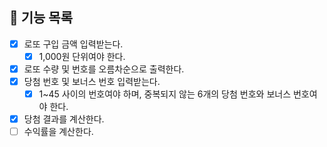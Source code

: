 ## 📝 기능 목록

- [x] 로또 구입 금액 입력받는다.
  - [x] 1,000원 단위여야 한다. 
- [x] 로또 수량 및 번호를 오름차순으로 출력한다.
- [x] 당첨 번호 및 보너스 번호 입력받는다.
  - [x] 1~45 사이의 번호여야 하며, 중복되지 않는 6개의 당첨 번호와 보너스 번호여야 한다.
- [x] 당첨 결과를 계산한다. 
- [ ] 수익률을 계산한다.
